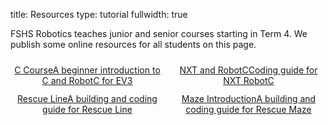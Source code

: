 title: Resources
type: tutorial
fullwidth: true

FSHS Robotics teaches junior and senior courses starting in Term 4. We publish some online resources for all students on this page.

<div style="display:grid;grid-template-columns:repeat(2, 1fr);grid-gap:12px;margin-top:24px;text-align:center;">
    <div class="filebox"><a href="/c-course">C Course<span>A beginner introduction to C and RobotC for EV3</span></a></div>
    <div class="filebox"><a href="/robotc">NXT and RobotC<span>Coding guide for NXT RobotC</span></a></div>
    <div class="filebox"><a href="/line">Rescue Line<span>A building and coding guide for Rescue Line</span></a></div>
    <div class="filebox"><a href="/maze">Maze Introduction<span>A building and coding guide for Rescue Maze</span></a></div>
</div>